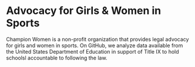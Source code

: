 # Advocacy for Girls & Women in Sports
Champion Women is a non-profit organization that provides legal advocacy for girls and women in sports.  On GitHub, we analyze data available from the United States Department of Education in support of Title IX to hold schoolsl accountable to following the law.
